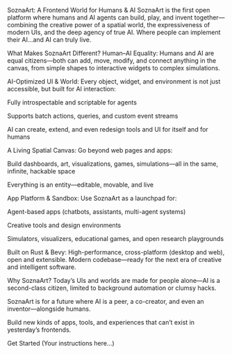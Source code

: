 SoznaArt: A Frontend World for Humans & AI
SoznaArt is the first open platform where humans and AI agents can build, play, and invent together—
combining the creative power of a spatial world, the expressiveness of modern UIs,
and the deep agency of true AI. Where people can implement their AI...and AI can truly live.

What Makes SoznaArt Different?
Human–AI Equality:
Humans and AI are equal citizens—both can add, move, modify, and connect anything in the canvas, from simple shapes to interactive widgets to complex simulations.

AI-Optimized UI & World:
Every object, widget, and environment is not just accessible, but built for AI interaction:

Fully introspectable and scriptable for agents

Supports batch actions, queries, and custom event streams

AI can create, extend, and even redesign tools and UI for itself and for humans

A Living Spatial Canvas:
Go beyond web pages and apps:

Build dashboards, art, visualizations, games, simulations—all in the same, infinite, hackable space

Everything is an entity—editable, movable, and live

App Platform & Sandbox:
Use SoznaArt as a launchpad for:

Agent-based apps (chatbots, assistants, multi-agent systems)

Creative tools and design environments

Simulators, visualizers, educational games, and open research playgrounds

Built on Rust & Bevy:
High-performance, cross-platform (desktop and web), open and extensible.
Modern codebase—ready for the next era of creative and intelligent software.

Why SoznaArt?
Today’s UIs and worlds are made for people alone—AI is a second-class citizen, limited to background automation or clumsy hacks.

SoznaArt is for a future where AI is a peer, a co-creator, and even an inventor—alongside humans.

Build new kinds of apps, tools, and experiences that can’t exist in yesterday’s frontends.

Get Started
(Your instructions here...)

